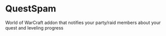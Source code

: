 # QuestSpam
World of WarCraft addon that notifies your party/raid members about your quest and leveling progress
